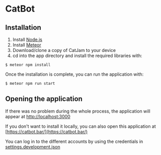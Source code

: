 # CatBot

## Installation
1. Install [Node.js](https://nodejs.org/en/)
2. Install [Meteor](https://www.meteor.com/)
3. Download/clone a copy of CatJam to your device
4.  cd into the app directory and install the required libraries with:
```
$ meteor npm install
```
Once the installation is complete, you can run the application with:
```
$ meteor npm run start
```
## Opening the application
If there was no problem during the whole process, the application will appear at
[http://localhost:3000](http://localhost:3000)

If you don't want to install it locally, you can also open this application at [https://catbot.bar/](https://catbot.bar/)

You can log in to the different accounts by using the credentials in [settings.development.json](https://github.com/HACC2021/CatJam/blob/8cc0edeec33d61f9b90f9613f8b90e056139d4c6/config/settings.development.json)
